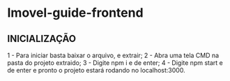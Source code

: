 # Imovel-guide-frontend

## INICIALIZAÇÃO

1 - Para iniciar basta baixar o arquivo, e extrair;
2 - Abra uma tela CMD na pasta do projeto extraido;
3 - Digite npm i e de enter;
4 - Digite npm start e de enter e pronto o projeto estará rodando no localhost:3000.
